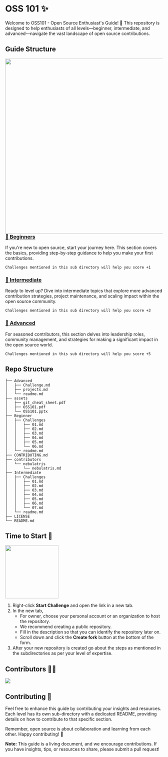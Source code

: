 # OSS 101 ✨

Welcome to OSS101 - Open Source Enthusiast's Guide! 🚀 This repository is designed to help enthusiasts of all levels—beginner, intermediate, and advanced—navigate the vast landscape of open source contributions.

## Guide Structure
<img align="right" height="560" src="https://github.com/NebulaTris/oss101/assets/94922914/5cedaf81-e146-4ca7-854c-cb3148ced5cb">

### [🌱 Beginners](Beginner/)
If you're new to open source, start your journey here. This section covers the basics, providing step-by-step guidance to help you make your first contributions.

``Challenges mentioned in this sub directory will help you score +1`` 

### [🚀 Intermediate](Intermediate/)
Ready to level up? Dive into intermediate topics that explore more advanced contribution strategies, project maintenance, and scaling impact within the open source community.

``Challenges mentioned in this sub directory will help you score +3``  

### [🌟 Advanced](Advanced/)
For seasoned contributors, this section delves into leadership roles, community management, and strategies for making a significant impact in the open source world.

``Challenges mentioned in this sub directory will help you score +5``

## Repo Structure
```
├── Advanced
│   ├── Challenge.md
│   ├── projects.md
│   └── readme.md
├── assets
│   ├── git_cheat_sheet.pdf
│   ├── OSS101.pdf
│   └── OSS101.pptx
├── Beginner
│   ├── Challenges
│   │   ├── 01.md
│   │   ├── 02.md
│   │   ├── 03.md
│   │   ├── 04.md
│   │   ├── 05.md
│   │   └── 06.md
│   └── readme.md
├── CONTRIBUTING.md
├── contributors
│   └── nebulatris
│       └── nebulatris.md
├── Intermediate
│   ├── Challenges
│   │   ├── 01.md
│   │   ├── 02.md
│   │   ├── 03.md
│   │   ├── 04.md
│   │   ├── 05.md
│   │   ├── 06.md
│   │   └── 07.md
│   └── readme.md
├── LICENSE
└── README.md
```

## Time to Start 🚀

<a href="https://github.com/NebulaTris/oss101/fork"><img width="170" src="https://github.com/NebulaTris/oss101/assets/94922914/b5220396-65c8-463b-a1b7-f78a6835c29f"></a>

1. Right-click **Start Challenge** and open the link in a new tab.
2. In the new tab,
   - For owner, choose your personal account or an organization to host the repository.
   - We recommend creating a public repository.
   - Fill in the description so that you can identify the repository later on.
   - Scroll down and click the **Create fork** button at the bottom of the form.
3. After your new repository is created go about the steps as mentioned in the subdirectories as per your level of expertise.

## Contributors 🥳🎉

<a href="https://github.com/NebulaTris/oss101/graphs/contributors">
  <img src="https://contrib.rocks/image?repo=NebulaTris/oss101" />
</a>


## Contributing 🤝

Feel free to enhance this guide by contributing your insights and resources. Each level has its own sub-directory with a dedicated README, providing details on how to contribute to that specific section.

Remember, open source is about collaboration and learning from each other. Happy contributing! 🎉

**Note:** This guide is a living document, and we encourage contributions. If you have insights, tips, or resources to share, please submit a pull request!
